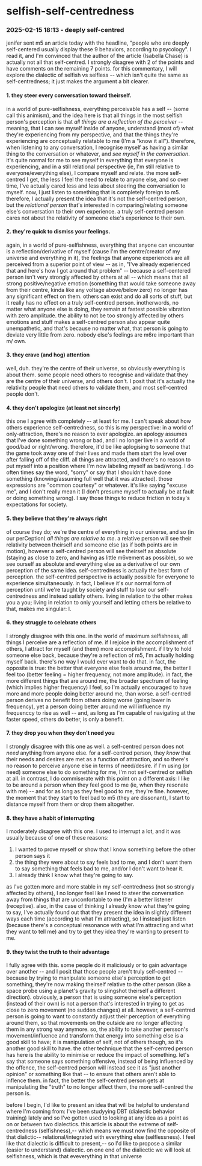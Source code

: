 # selfish-self-centredness

###	2025-02-15 18:13 - deeply self-centred

jenifer sent m5 an article today with the headline, "people who are	deeply self-centered usually display these 9 behaviors, according to psycology". I read it, and I'm convinced that the author of the article (Isabella Chase) is actually not all that self-centred. I strongly disagree with 2 of the points and have comments on the remaining 7 points. for this commentary, I will explore the dialectic of selfish vs selfless -- which isn't quite the same as self-centredness; it just makes the argument a bit clearer.

#### 1. they steer every conversation toward theirself.

in a world of pure-selfishness, everything perceivable has a self -- (some call this animism), and the idea here is that all things in the most selfish person's perception is that *all things are a reflection of the perceiver* -- meaning, that I can see myself inside of anyone, understand (most of) what they're experiencing from my perspective, and that the things they're experiencing are conceptually relatable to me (I'm a "know it all").
therefore, when listening to any conversation, I recognise myself as having a similar thing to the conversation or whatever, and *see myself in the conversation*. it's quite normal for me to see myself in everything that everyone is experiencing, and in a still relational perspective (ie, I'm still relative to everyone/everything else), I compare myself and relate. the more self-centred I get, the less I feel the need to relate to anyone else, and so over time, I've actually cared less and less about steering the conversation to myself. now, I just listen to something that is completely foreign to m5.
therefore, I actually present the idea that it's not the self-centred person, but the *relational person* that's interested in comparing/relating someone else's conversation to their own experience. a truly self-centred person cares not about the relativity of someone else's experience to their own.

#### 2. they're quick to dismiss your feelings.

again, in a world of pure-selfishness, everything that anyone can encounter is a reflection/derivative of myself (cause I'm the centre/creator of my universe and everything in it), the feelings that anyone experiences are all perceived from a superior point of view -- as in, "I've already experienced that and here's how I got around that problem" -- because a self-centered person isn't very strongly affected by others at all -- which means that all strong positive/negative emotion (something that would take someone away from their centre, kinda like any voltage above/below zero) no longer has any significant effect on them. others can exist and do all sorts of stuff, but it really has no effect on a truly self-centred person. inotherwords, no matter what anyone else is doing, they remain at fastest possible vibration with zero amplitude.
the ability to not be too strongly affected by others emotions and stuff makes a self-centred person also appear quite unempathetic, and that's because no matter what, that person is going to deviate very little from zero. nobody else's feelings are m6re important than m/ own.

#### 3. they crave (and hog) attention

well, duh. they're the centre of their universe, so obviously everything is about them. some people need others to recognise and validate that they are the centre of their universe, and others don't. I posit that it's actually the relativity people that need others to validate them, and most self-centred people don't.

#### 4. they don't apologize (at least not sincerly)

this one I agree with completely -- at least for me. I can't speak about how others experience self-centredness, so this is my perspective: in a world of only-attraction, there's no reason to ever apologize. an apology assumes that I've done something wrong or bad, and I no longer live in a world of good/bad or right/wrong. therefore, it'd be like aplogising to someone that the game took away one of their lives and made them start the level over after falling off of the cliff. all things are attracted, and there's no reason to put myself into a position where I'm now labeling myself as bad/wrong.
I do often times say the word, "sorry" or say that I shouldn't have done something (knowing/assuming full well that it was attracted). those expressions are "common courtesy" or whatever. it's like saying "excuse me", and I don't really mean it (I don't presume myself to actually be at fault or doing something wrong). I say those things to reduce friction in today's expectations for society.

#### 5. they believe that they're always right

of course they do; we're the centre of everything in our universe, and so (in our perCeption) *all things are relative to me*. a relative person will see their relativity between theirself and someone else (as if both points are in motion), however a self-centred person will see theirself as absolute (staying as close to zero, and having as little m6vement as possible), so we see ourself as absolute and everything else as a derivative of our own perception of the same idea.
self-centredness is actually the best form of perception. the self-centred perspective is actually possible for everyone to experience simultaneously. in fact, I believe it's our normal form of perception until we're taught by society and stuff to lose our self-centredness and instead satisfy others. living in relation to the other makes you a you; living in relation to only yourself and letting others be relative to that, makes me singular: I.

#### 6. they struggle to celebrate others

I strongly disagree with this one. in the world of maximum selfishness, all things I perceive are a reflection of me. if I rejoice in the accomplishment of others, I attract for myself (and them) more accomplishment. if I try to hold someone else back, because they're a reflection of m5, I'm actually holding myself back. there's no way I would ever want to do that.
in fact, the opposite is true: the better that everyone else feels around me, the better I feel too (better feeling = higher frequency, not more amplitude). in fact, the more different things that are around me, the broader spectrum of feeling (which implies higher frequency) I feel, so I'm actually encouraged to have more and more people doing better around me, than worse. a self-centred person derives no benefit from others doing worse (going lower in frequency), yet a person doing better around me will influence my frequenccy to rise as well -- and, as long as I'm capable of navigating at the faster speed, others do better, is only a benefit.

#### 7. they drop you when they don't need you

I strongly disagree with this one as well. a self-centred person does not *need* anything from anyone else. for a self-centred person, they *know* that their needs and desires are met as a function of attraction, and so there's no reason to perceive anyone else in terms of need/desire. if I'm using (or need) someone else to do something for me, I'm not self-centred or selfish at all.
in contrast, I do commiserate with this point on a different axis: I like to be around a person when they feel good to me (ie, when they resonate with me) -- and for as long as they feel good to me, they're fine. however, the moment that they start to feel bad to m5 (they are dissonant), I start to distance myself from them or drop them altogether.

#### 8. they have a habit of interrupting

I moderately disagree with this one. I used to interrupt a lot, and it was usually because of one of these reasons:
1. I wanted to prove myself or show that I know something before the other person says it
2. the thing they were about to say feels bad to me, and I don't want them to say something that feels bad to me, and/or I don't want to hear it.
3. I already think I know what they're going to say.

as I've gotten more and more stable in my self-centredness (not so strongly affected by others), I no longer feel like I need to steer the conversation away from things that are unconfortable to me (I'm a better listener (receptive). also, in the case of thinking I already know what they're going to say, I've actually found out that they present the idea in slightly different ways each time (according to what I'm attracting), so I instead just listen (because there's a conceptual resonance with what I'm attracting and what they want to tell me) and try to get they idea they're wanting to present to me.

#### 9. they twist the truth to their advantage

I fully agree with this. some people do it maliciously or to gain advantage over another -- and I posit that those people aren't truly self-centred -- because by trying to manipulate someone else's perception to get something, they're now making theirself relative to the other person (like a space probe using a planet's gravity to slingshot theirself a different direction). obviously, a person that is using someone else's perception (instead of their own) is not a person that's interested in trying to get as close to zero movement (no sudden changes) at all.
however, a self-centred person is going to want to constantly adjust their perception of everything around them, so that movements on the outside are no longer affecting them in any strong way anymore. so, the ability to take another persson's movement/influence and transform that energy into something else is a good skill to have; it is manipulation of self, not of others though, so it's another good skill to have.
the other technique that the self-centred person has here is the ability to minimise or reduce the impact of something. let's say that someone says something offensive, instead of being influenced by the offence, the self-centred person will instead see it as "just another opinion" or something like that -- to ensure that others aren't able to inflence them. in fact, the better the self-centred person gets at manipulating the "truth" to no longer affect them, the more self-centred the person is.













before I begin, I'd like to present an idea that will be helpful to understand where I'm coming from: I've been studyying DBT (dialectic behavior training) lately and so I've gotten used to looking at any idea as a point as on or between two dialectics. this article is about the extreme of self-centredness (selfishness),-- which means we must now find the opposite of that dialictic-- relational/integrated with everything else (selflessness). I feel like that dialectic is difficult to present,-- so I'd like to propose a similar (easier to understand) dialectic.
on one end of the dialiectic we will look at selfishness, which is that eveverything in that universe 
